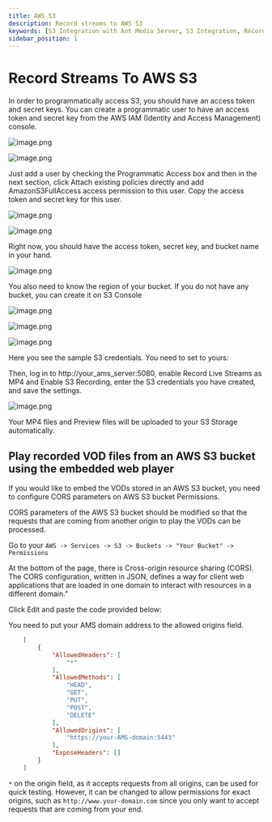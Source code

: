 ```yaml
---
title: AWS S3 
description: Record streams to AWS S3
keywords: [S3 Integration with Ant Media Server, S3 Integration, Record streams to AWS S3, Ant Media Server Documentation, Ant Media Server Tutorials]
sidebar_position: 1
---
```


# Record Streams To AWS S3

In order to programmatically access S3, you should have an access token and secret keys. You can create a programmatic user to have an access token and secret key from the AWS IAM (Identity and Access Management) console.

![image.png](@site/static/img/image-284429.png)

![image.png](@site/static/img/image-284529.png)

Just add a user by checking the Programmatic Access box and then in the next section, click Attach existing policies directly and add AmazonS3FullAccess access permission to this user. Copy the access token and secret key for this user.

![image.png](@site/static/img/image-284629.png)

![image.png](@site/static/img/image-284729.png)

Right now, you should have the access token, secret key, and bucket name in your hand.

![image.png](@site/static/img/image-284829.png)

You also need to know the region of your bucket. If you do not have any bucket, you can create it on S3 Console

![image.png](@site/static/img/image-284929.png)

![image.png](@site/static/img/image-285029.png)

![image.png](@site/static/img/image-285129.png)

Here you see the sample S3 credentials. You need to set to yours:

Then, log in to http://your_ams_server:5080, enable Record Live Streams as MP4 and Enable S3 Recording, enter the S3 credentials you have created, and save the settings.

![image.png](@site/static/img/image-285229.png)

Your MP4 files and Preview files will be uploaded to your S3 Storage automatically.

## Play recorded VOD files from an AWS S3 bucket using the embedded web player

If you would like to embed the VODs stored in an AWS S3 bucket, you need to configure CORS parameters on AWS S3 bucket Permissions.

CORS parameters of the AWS S3 bucket should be modified so that the requests that are coming from another origin to play the VODs can be processed.

Go to your  `AWS -> Services -> S3 -> Buckets -> "Your Bucket" -> Permissions`

At the bottom of the page, there is Cross-origin resource sharing (CORS). The CORS configuration, written in JSON, defines a way for client web applications that are loaded in one domain to interact with resources in a different domain."  

Click Edit and paste the code provided below:

You need to put your AMS domain address to the allowed origins field.

```json
    [
        {
            "AllowedHeaders": [
                "*"
            ],
            "AllowedMethods": [
                "HEAD",
                "GET",
                "PUT",
                "POST",
                "DELETE"
            ],
            "AllowedOrigins": [
                "https://your-AMS-domain:5443"
            ],
            "ExposeHeaders": []
        }
    ]
```

`*` on the origin field, as it accepts requests from all origins, can be used for quick testing. However, it can be changed to allow permissions for exact origins, such as `http://www.your-domain.com` since you only want to accept requests that are coming from your end.
